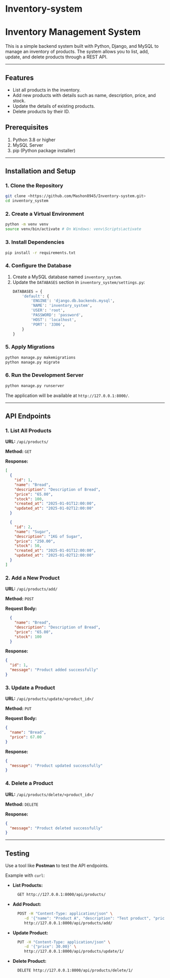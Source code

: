 # Inventory-system

# Inventory Management System

This is a simple backend system built with Python, Django, and MySQL to manage an inventory of products. The system allows you to list, add, update, and delete products through a REST API.

---

## Features

- List all products in the inventory.
- Add new products with details such as name, description, price, and stock.
- Update the details of existing products.
- Delete products by their ID.


## Prerequisites

1. Python 3.8 or higher
2. MySQL Server
3. pip (Python package installer)

---

## Installation and Setup

### 1. Clone the Repository
```bash
git clone <https://github.com/Mashon8945/Inventory-system.git>
cd inventory_system
```

### 2. Create a Virtual Environment
```bash
python -m venv venv
source venv/bin/activate # On Windows: venv\Scripts\activate
```

### 3. Install Dependencies
```bash
pip install -r requirements.txt
```

### 4. Configure the Database

1. Create a MySQL database named `inventory_system`.
2. Update the `DATABASES` section in `inventory_system/settings.py`:
   ```python
   DATABASES = {
       'default': {
           'ENGINE': 'django.db.backends.mysql',
           'NAME': 'inventory_system',
           'USER': 'root',
           'PASSWORD': 'password',
           'HOST': 'localhost',
           'PORT': '3306',
       }
   }
   ```

### 5. Apply Migrations
```bash
python manage.py makemigrations
python manage.py migrate
```

### 6. Run the Development Server
```bash
python manage.py runserver
```

The application will be available at `http://127.0.0.1:8000/`.

---

## API Endpoints

### 1. List All Products
**URL:** `/api/products/`

**Method:** `GET`

**Response:**
```json
[
  {
    "id": 1,
    "name": "Bread",
    "description": "Description of Bread",
    "price": "65.00",
    "stock": 100,
    "created_at": "2025-01-01T12:00:00",
    "updated_at": "2025-01-02T12:00:00"
  }

  {
    "id": 2,
    "name": "Sugar",
    "description": "1KG of Sugar",
    "price": "250.00",
    "stock": 50,
    "created_at": "2025-01-01T12:00:00",
    "updated_at": "2025-01-02T12:00:00"
  }
]
```

### 2. Add a New Product
**URL:** `/api/products/add/`

**Method:** `POST`

**Request Body:**
```json
  {
    "name": "Bread",
    "description": "Description of Bread",
    "price": "65.00",
    "stock": 100
  }
```

**Response:**
```json
{
  "id": 1,
  "message": "Product added successfully"
}
```

### 3. Update a Product
**URL:** `/api/products/update/<product_id>/`

**Method:** `PUT`

**Request Body:**
```json
{
  "name": "Bread",
  "price": 67.00
}
```

**Response:**
```json
{
  "message": "Product updated successfully"
}
```

### 4. Delete a Product
**URL:** `/api/products/delete/<product_id>/`

**Method:** `DELETE`

**Response:**
```json
{
  "message": "Product deleted successfully"
}
```

---

## Testing

Use a tool like **Postman** to test the API endpoints.

Example with `curl`:

- **List Products:**
  ```bash
    GET http://127.0.0.1:8000/api/products/
  ```

- **Add Product:**
  ```bash
    POST -H "Content-Type: application/json" \
       -d '{"name": "Product A", "description": "Test product", "price": 20.50, "stock": 50}' \
       http://127.0.0.1:8000/api/products/add/
  ```

- **Update Product:**
  ```bash
    PUT -H "Content-Type: application/json" \
       -d '{"price": 30.00}' \
       http://127.0.0.1:8000/api/products/update/1/
  ```

- **Delete Product:**
  ```bash
    DELETE http://127.0.0.1:8000/api/products/delete/1/
  ```


